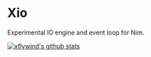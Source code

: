 # Xio
Experimental IO engine and event loop for Nim.

[![xflywind's github stats](https://github-readme-stats.vercel.app/api?username=xflywind&show_icons=true&theme=cobalt?count_private=true)](https://github.com/xflywind/github-readme-stats)
